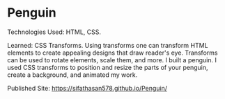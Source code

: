 # Penguin

Technologies Used: HTML, CSS.

Learned: CSS Transforms. Using transforms one can transform HTML elements to create appealing designs that draw reader's eye. Transforms can be used to rotate elements, scale them, and more. I built a penguin. I used CSS transforms to position and resize the parts of your penguin, create a background, and animated my work.

Published Site: https://sifathasan578.github.io/Penguin/
